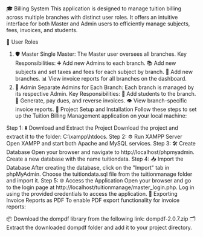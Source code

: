 🎓 Billing System
This application is designed to manage tuition billing across multiple branches with distinct user roles. It offers an intuitive interface for both Master and Admin users to efficiently manage subjects, fees, invoices, and students.

👥 User Roles
1. 🛡️ Master
Single Master: The Master user oversees all branches.
Key Responsibilities:
➕ Add new Admins to each branch.
📚 Add new subjects and set taxes and fees for each subject by branch.
🏢 Add new branches.
📊 View invoice reports for all branches on the dashboard.
2. 🏫 Admin
Separate Admins for Each Branch: Each branch is managed by its respective Admin.
Key Responsibilities:
📝 Add students to the branch.
🧾 Generate, pay dues, and reverse invoices.
👁️ View branch-specific invoice reports.
🚀 Project Setup and Installation
Follow these steps to set up the Tuition Billing Management application on your local machine:

Step 1: ⬇️ Download and Extract the Project
Download the project and extract it to the folder: C:\xampp\htdocs.
Step 2: ⚙️ Run XAMPP Server
Open XAMPP and start both Apache and MySQL services.
Step 3: 🛠️ Create Database
Open your browser and navigate to http://localhost/phpmyadmin.
Create a new database with the name tuitiondata.
Step 4: 📥 Import the Database
After creating the database, click on the "Import" tab in phpMyAdmin.
Choose the tuitiondata.sql file from the tuitionmanage folder and import it.
Step 5: 🌐 Access the Application
Open your browser and go to the login page at http://localhost/tuitionmanage/master_login.php.
Log in using the provided credentials to access the application.
🧾 Exporting Invoice Reports as PDF
To enable PDF export functionality for invoice reports:

📦 Download the dompdf library from the following link:
dompdf-2.0.7.zip
🗂️ Extract the downloaded dompdf folder and add it to your project directory.
